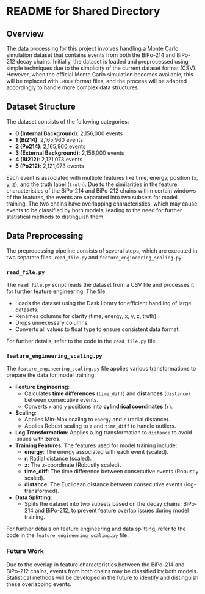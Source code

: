 # README for Shared Directory

## Overview

The data processing for this project involves handling a Monte Carlo simulation dataset that contains events from both the BiPo-214 and BiPo-212 decay chains. Initially, the dataset is loaded and preprocessed using simple techniques due to the simplicity of the current dataset format (CSV). However, when the official Monte Carlo simulation becomes available, this will be replaced with `.ROOT` format files, and the process will be adapted accordingly to handle more complex data structures.

## Dataset Structure

The dataset consists of the following categories:

- **0 (Internal Background)**: 2,156,000 events
- **1 (Bi214)**: 2,165,960 events
- **2 (Po214)**: 2,165,960 events
- **3 (External Background)**: 2,156,000 events
- **4 (Bi212)**: 2,121,073 events
- **5 (Po212)**: 2,121,073 events

Each event is associated with multiple features like time, energy, position (x, y, z), and the truth label (`truth`). Due to the similarities in the feature characteristics of the BiPo-214 and BiPo-212 chains within certain windows of the features, the events are separated into two subsets for model training. The two chains have overlapping characteristics, which may cause events to be classified by both models, leading to the need for further statistical methods to distinguish them.

## Data Preprocessing

The preprocessing pipeline consists of several steps, which are executed in two separate files: `read_file.py` and `feature_engineering_scaling.py`.

### `read_file.py`

The `read_file.py` script reads the dataset from a CSV file and processes it for further feature engineering. The file:

- Loads the dataset using the Dask library for efficient handling of large datasets.
- Renames columns for clarity (time, energy, x, y, z, truth).
- Drops unnecessary columns.
- Converts all values to float type to ensure consistent data format.

For further details, refer to the code in the `read_file.py` file.

### `feature_engineering_scaling.py`

The `feature_engineering_scaling.py` file applies various transformations to prepare the data for model training:

- **Feature Engineering**: 
  - Calculates **time differences** (`time_diff`) and **distances** (`distance`) between consecutive events.
  - Converts `x` and `y` positions into **cylindrical coordinates** (`r`).
- **Scaling**: 
  - Applies Min-Max scaling to `energy` and `r` (radial distance).
  - Applies Robust scaling to `z` and `time_diff` to handle outliers.
- **Log Transformation**: Applies a log transformation to `distance` to avoid issues with zeros.
- **Training Features**: The features used for model training include:
  - **energy**: The energy associated with each event (scaled).
  - **r**: Radial distance (scaled).
  - **z**: The z-coordinate (Robustly scaled).
  - **time_diff**: The time difference between consecutive events (Robustly scaled).
  - **distance**: The Euclidean distance between consecutive events (log-transformed).
- **Data Splitting**: 
  - Splits the dataset into two subsets based on the decay chains: BiPo-214 and BiPo-212, to prevent feature overlap issues during model training.

For further details on feature engineering and data splitting, refer to the code in the `feature_engineering_scaling.py` file.

### Future Work

Due to the overlap in feature characteristics between the BiPo-214 and BiPo-212 chains, events from both chains may be classified by both models. Statistical methods will be developed in the future to identify and distinguish these overlapping events.



